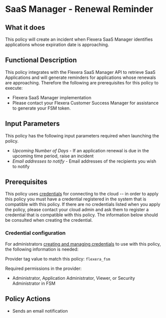 # SaaS Manager - Renewal Reminder

## What it does

This policy will create an incident when Flexera SaaS Manager identifies applications whose expiration date is approaching.

## Functional Description

This policy integrates with the Flexera SaaS Manager API to retrieve SaaS Applications and will generate reminders for applications whose renewals are approaching. Therefore the following are prerequisites for this policy to execute:

- Flexera SaaS Manager implementation
- Please contact your Flexera Customer Success Manager for assistance to generate your FSM token.

## Input Parameters

This policy has the following input parameters required when launching the policy.

- *Upcoming Number of Days* - If an application renewal is due in the upcoming time period, raise an incident
- *Email addresses to notify* - Email addresses of the recipients you wish to notify

## Prerequisites

This policy uses [credentials](https://docs.rightscale.com/policies/users/guides/credential_management.html) for connecting to the cloud -- in order to apply this policy you must have a credential registered in the system that is compatible with this policy. If there are no credentials listed when you apply the policy, please contact your cloud admin and ask them to register a credential that is compatible with this policy. The information below should be consulted when creating the credential.

### Credential configuration

For administrators [creating and managing credentials](https://docs.rightscale.com/policies/users/guides/credential_management.html) to use with this policy, the following information is needed:

Provider tag value to match this policy: `flexera_fsm`

Required permissions in the provider:

- Administrator, Application Administrator, Viewer, or Security Administrator in FSM

## Policy Actions

- Sends an email notification
